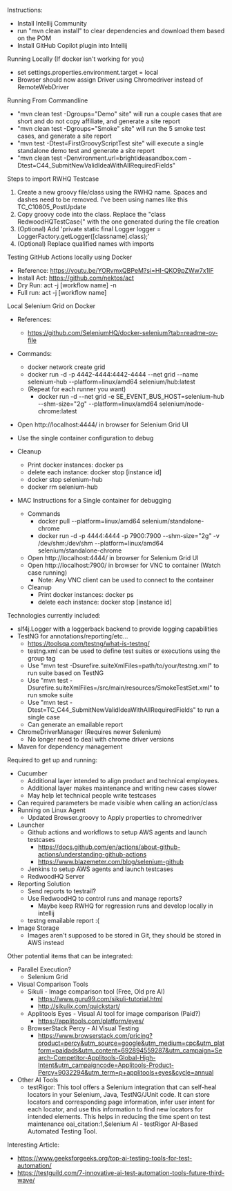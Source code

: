 Instructions:
* Install Intellij Community
* run "mvn clean install" to clear dependencies and download them based on the POM
* Install GitHub Copilot plugin into Intellij

Running Locally (If docker isn't working for you)
* set settings.properties.environment.target = local
* Browser should now assign Driver using Chromedriver instead of RemoteWebDriver

Running From Commandline
* "mvn clean test -Dgroups="Demo" site" will run a couple cases that are short and do not copy affiliate, and generate a site report
* "mvn clean test -Dgroups="Smoke" site" will run the 5 smoke test cases, and generate a site report
* "mvn test -Dtest=FirstGroovyScriptTest site" will execute a single standalone demo test and generate a site report
* "mvn clean test -Denvironment.url=brightideasandbox.com -Dtest=C44_SubmitNewValidIdeaWithAllRequiredFields"


Steps to import RWHQ Testcase
1. Create a new groovy file/class using the RWHQ name. Spaces and dashes need to be removed. I've been using names like this TC_C10805_PostUpdate
2. Copy groovy code into the class. Replace the "class RedwoodHQTestCase{" with the one generated during the file creation
5. (Optional) Add 'private static final Logger logger = LoggerFactory.getLogger([classname].class);'
6. (Optional) Replace qualified names with imports

Testing GitHub Actions locally using Docker
- Reference: https://youtu.be/YORvmxQBPeM?si=HI-QKO9pZWw7x1lF
- Install Act: https://github.com/nektos/act
- Dry Run: act -j [workflow name] -n
- Full run: act -j [workflow name]

Local Selenium Grid on Docker
* References:
  * https://github.com/SeleniumHQ/docker-selenium?tab=readme-ov-file
* Commands:
  * docker network create grid
  * docker run -d -p 4442-4444:4442-4444 --net grid --name selenium-hub --platform=linux/amd64 selenium/hub:latest
  * (Repeat for each runner you want)
    * docker run -d --net grid -e SE_EVENT_BUS_HOST=selenium-hub --shm-size="2g" --platform=linux/amd64 selenium/node-chrome:latest
* Open http://localhost:4444/ in browser for Selenium Grid UI
* Use the single container configuration to debug
* Cleanup
  * Print docker instances: docker ps
  * delete each instance: docker stop [instance id]
  * docker stop selenium-hub 
  * docker rm selenium-hub


* MAC Instructions for a Single container for debugging
  * Commands
    * docker pull --platform=linux/amd64 selenium/standalone-chrome
    * docker run -d -p 4444:4444 -p 7900:7900 --shm-size="2g" -v /dev/shm:/dev/shm --platform=linux/amd64 selenium/standalone-chrome
  * Open http://localhost:4444/ in browser for Selenium Grid UI
  * Open http://localhost:7900/ in browser for VNC to container (Watch case running)
    * Note: Any VNC client can be used to connect to the container 
  * Cleanup
    * Print docker instances: docker ps
    * delete each instance: docker stop [instance id]


Technologies currently included:
* slf4j.Logger with a loggerback backend to provide logging capabilities
* TestNG  for annotations/reporting/etc...
  * https://toolsqa.com/testng/what-is-testng/
  * testng.xml can be used to define test suites or executions using the group tag
  * Use "mvn test -Dsurefire.suiteXmlFiles=path/to/your/testng.xml" to run suite based on TestNG
  * Use "mvn test -Dsurefire.suiteXmlFiles=/src/main/resources/SmokeTestSet.xml" to run smoke suite
  * Use "mvn test -Dtest=TC_C44_SubmitNewValidIdeaWithAllRequiredFields" to run a single case
  * Can generate an emailable report
* ChromeDriverManager (Requires newer Selenium)
  * No longer need to deal with chrome driver versions
* Maven for dependency management

Required to get up and running:
* Cucumber
  * Additional layer intended to align product and technical employees.
  * Additional layer makes maintenance and writing new cases slower
  * May help let technical people write testcases
* Can required parameters be made visible when calling an action/class
* Running on Linux Agent
  * Updated Browser.groovy to Apply properties to chromedriver
* Launcher
  * Github actions and workflows to setup AWS agents and launch testcases
    * https://docs.github.com/en/actions/about-github-actions/understanding-github-actions
    * https://www.blazemeter.com/blog/selenium-github
  * Jenkins to setup AWS agents and launch testcases
  * RedwoodHQ Server
* Reporting Solution
  * Send reports to testrail?
  * Use RedwoodHQ to control runs and manage reports?
    * Maybe keep RWHQ for regression runs and develop locally in intellij
  * testng emailable report :(
* Image Storage
  * Images aren't supposed to be stored in Git, they should be stored in AWS instead

Other potential items that can be integrated:
* Parallel Execution?
  * Selenium Grid
* Visual Comparison Tools
  * Sikuli - Image comparison tool (Free, Old pre AI)
    * https://www.guru99.com/sikuli-tutorial.html
    * http://sikulix.com/quickstart/
  * Applitools Eyes - Visual AI tool for image comparison (Paid?)
    * https://applitools.com/platform/eyes/
  * BrowserStack Percy - AI Visual Testing
    * https://www.browserstack.com/pricing?product=percy&utm_source=google&utm_medium=cpc&utm_platform=paidads&utm_content=692894559287&utm_campaign=Search-Competitor-Applitools-Global-High-Intent&utm_campaigncode=Applitools-Product-Percy+9032294&utm_term=p+applitools+eyes&cycle=annual
* Other AI Tools
  * testRigor: This tool offers a Selenium integration that can self-heal locators in your Selenium, Java, TestNG/JUnit code. It can store locators and corresponding page information, infer user intent for each locator, and use this information to find new locators for intended elements. This helps in reducing the time spent on test maintenance oai_citation:1,Selenium AI - testRigor AI-Based Automated Testing Tool.

Interesting Article:
* https://www.geeksforgeeks.org/top-ai-testing-tools-for-test-automation/
* https://testguild.com/7-innovative-ai-test-automation-tools-future-third-wave/